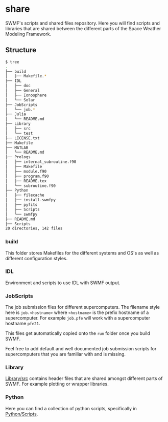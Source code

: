 share
=====

SWMF's scripts and shared files repository. Here you will find scripts and
libraries that are shared between the different parts of the Space Weather
Modeling Framework.

Structure
---------

```bash
$ tree
.
├── build
│   ├── Makefile.*
├── IDL
│   ├── doc
│   ├── General
│   ├── Ionosphere
│   └── Solar
├── JobScripts
│   └── job.*
├── Julia
│   └── README.md
├── Library
│   ├── src
│   └── test
├── LICENSE.txt
├── Makefile
├── MATLAB
│   └── README.md
├── Prologs
│   ├── internal_subroutine.f90
│   ├── Makefile
│   ├── module.f90
│   ├── program.f90
│   ├── README.tex
│   └── subroutine.f90
├── Python
│   ├── filecache
│   ├── install-swmfpy
│   ├── pyfits
│   ├── Scripts
│   └── swmfpy
├── README.md
├── Scripts
20 directories, 142 files
```

### build

This folder stores Makefiles for the different systems and OS's as well as
different configuration styles.

### IDL

Environment and scripts to use IDL with SWMF output.

### JobScripts

The job submission files for different supercomputers. The filename style here
is `job.<hostname>` where `<hostname>` is the prefix hostname of a
supercomputer. For example `job.pfe` will work with a supercomputer hostname
`pfe21`.

This files get automatically copied onto the `run` folder once you build SWMF.

Feel free to add default and well documented job submission scripts for
supercomputers that you are familiar with and is missing.

### Library

[Library/src](Library/src) contains header files that are shared amongst different parts of
SWMF. For example plotting or wrapper libraries.

### Python

Here you can find a collection of python scripts, specifically in
[Python/Scripts](Python/Scripts).
